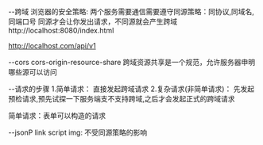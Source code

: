--跨域
浏览器的安全策略: 
两个服务需要通信需要遵守同源策略：同协议,同域名,同端口号
同源才会让你发出请求，不同源就会产生跨域
http://localhost:8080/index.html

http://localhost.com/api/v1

--cors
cors-origin-resource-share
跨域资源共享是一个规范，允许服务器申明哪些源可以访问

--请求的步骤
1.简单请求： 直接发起跨域请求
2.复杂请求(非简单请求)： 先发起预检请求,预先试探一下服务端支不支持跨域,之后才会发起正式的跨域请求

简单请求：表单可以构造的请求

--jsonP
link script img: 不受同源策略的影响